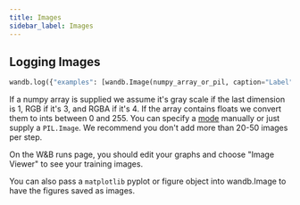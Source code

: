 ```yaml
---
title: Images
sidebar_label: Images
---
```


## Logging Images

```python
wandb.log({"examples": [wandb.Image(numpy_array_or_pil, caption="Label")]})
```

If a numpy array is supplied we assume it's gray scale if the last dimension is 1, RGB if it's 3, and RGBA if it's 4.  If the array contains floats we convert them to ints between 0 and 255.   You can specify a [mode](https://pillow.readthedocs.io/en/3.1.x/handbook/concepts.html#concept-modes) 
manually or just supply a `PIL.Image`.  We recommend you don't add more than 20-50 images per step.

On the W&B runs page, you should edit your graphs and choose "Image Viewer" to see your training images.

You can also pass a `matplotlib` pyplot or figure object into wandb.Image to have the figures saved as images.